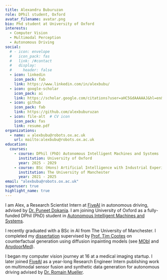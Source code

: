 ```yaml
---
title: Alexandru Buburuzan
role: DPhil student, Oxford
avatar_filename: avatar.png
bio: Phd student at University of Oxford
interests:
  - Computer Vision
  - Multimodal Perception
  - Autonomous Driving
social:
  # - icon: envelope
  #   icon_pack: fas
  #   link: /#contact
  #   display:
  #     header: false
  - icon: linkedin
    icon_pack: fab
    link: https://www.linkedin.com/in/alexbubu/
  - icon: google-scholar
    icon_pack: ai
    link: https://scholar.google.com/citations?user=aHC5GdAAAAAJ&hl=en&oi=ao
  - icon: github
    icon_pack: fab
    link: https://github.com/alexbuburuzan
  - icon: file-alt  # CV icon
    icon_pack: fas
    link: resume.pdf
organizations:
  - name: ✉ alexbubu@robots.ox.ac.uk
    url: mailto:alexbubu@robots.ox.ac.uk
education:
  courses:
    - course: DPhil (PhD) Autonomous Intelligent Machines and Systems
      institution: University of Oxford
      year: 2025 - 2029
    - course: BSc (Hons) Artificial Intelligence with Industrial Experience
      institution: The University of Manchester
      year: 2021 - 2025
email: "alexbubu@robots.ox.ac.uk"
superuser: true
highlight_name: true
---
```

I am Alex, a Research Scientist Intern at [FiveAI](https://www.five.ai/research) in autonomous driving, advised by [Dr. Puneet Dokania](https://puneetkdokania.github.io/). I am joining University of Oxford as a fully-funded DPhil (PhD) student in [Autonomous Intelligent Machines and Systems](https://aims.robots.ox.ac.uk/students/).

I recently graduated with a BSc in AI from The University of Manchester. I completed my [dissertation](https://arxiv.org/pdf/2507.23058) supervised by [Prof. Tim Cootes](https://scholar.google.com/citations?user=zhlk0OsAAAAJ&hl=en) on counterfactual generation using diffusion inpainting models (see [MObI](https://alexbubu.com/mobi) and [AnydoorMed](https://alexbubu.com/anydoormed)).

I began my computer vision journey at 16 at a medical imaging startup. I later joined [FiveAI](https://www.five.ai/research) as a year-long Research Engineer Intern publishing work on multimodal sensor fusion and synthetic data generation for autonomous driving advised by [Dr. Romain Mueller](https://scholar.google.com/citations?user=6K_Z_9sAAAAJ&hl=en).